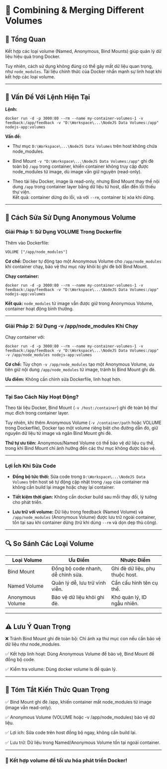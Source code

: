 # 📝 Combining & Merging Different Volumes

## 📌 Tổng Quan

Kết hợp các loại volume (Named, Anonymous, Bind Mounts) giúp quản lý dữ liệu hiệu quả trong Docker. 

Tuy nhiên, cách sử dụng không đúng có thể gây mất dữ liệu quan trọng, như `node_modules`. Tài liệu chính thức của Docker nhấn mạnh sự linh hoạt khi kết hợp các loại volume.

---

## 🚀 Vấn Đề Với Lệnh Hiện Tại

**Lệnh:**

```
docker run -d -p 3000:80 --rm --name my-container-volumes-1 -v feedback:/app/feedback -v "D:\Workspace\...\NodeJS Data Volumes:/app" nodejs-app:volumes
```

**Vấn đề:**  

- Thư mục `D:\Workspace\...\NodeJS Data Volumes` trên host không chứa node_modules.  

- Bind Mount `-v "D:\Workspace\...\NodeJS Data Volumes:/app"` ghi đè toàn bộ `/app` trong container, khiến container không truy cập được node_modules từ image, dù image vẫn giữ nguyên (read-only).  

- Theo tài liệu Docker, image là read-only, nhưng Bind Mount thay thế nội dung `/app` trong container layer bằng dữ liệu từ host, dẫn đến lỗi thiếu thư viện.  
Kết quả: container dừng do lỗi, và với `--rm`, container bị xóa khi dừng.

---

## 🔧 Cách Sửa Sử Dụng Anonymous Volume

### Giải Pháp 1: Sử Dụng VOLUME Trong Dockerfile

Thêm vào Dockerfile:

```
VOLUME ["/app/node_modules"]
```

**Cơ chế:** Docker tự động tạo một Anonymous Volume cho `/app/node_modules` khi container chạy, bảo vệ thư mục này khỏi bị ghi đè bởi Bind Mount.

**Chạy container:**

```
docker run -d -p 3000:80 --rm --name my-container-volumes-1 -v feedback:/app/feedback -v "D:\Workspace\...\NodeJS Data Volumes:/app" nodejs-app:volumes
```

**Kết quả:** `node_modules` từ image vẫn được giữ trong Anonymous Volume, container hoạt động bình thường.

---

### Giải Pháp 2: Sử Dụng -v /app/node_modules Khi Chạy

Chạy container với:

```
docker run -d -p 3000:80 --rm --name my-container-volumes-1 -v feedback:/app/feedback -v "D:\Workspace\...\NodeJS Data Volumes:/app" -v /app/node_modules nodejs-app:volumes
```

**Cơ chế:** Tùy chọn `-v /app/node_modules` tạo một Anonymous Volume, ưu tiên giữ nội dung `/app/node_modules` từ image, tránh bị Bind Mount ghi đè.

**Ưu điểm:** Không cần chỉnh sửa Dockerfile, linh hoạt hơn.

---

### Tại Sao Cách Này Hoạt Động? 

Theo tài liệu Docker, Bind Mount (`-v /host:/container`) ghi đè toàn bộ thư mục đích trong container layer. 

Tuy nhiên, khi thêm Anonymous Volume (`-v /container/path` hoặc VOLUME trong Dockerfile), Docker tạo một volume riêng biệt cho đường dẫn đó, giữ nguyên dữ liệu từ image và ngăn Bind Mount ghi đè.

**Thứ tự ưu tiên:** Anonymous/Named Volume có thể bảo vệ dữ liệu cụ thể, trong khi Bind Mount chỉ ảnh hưởng đến các thư mục không được bảo vệ.

---

### Lợi Ích Khi Sửa Code

- **Đồng bộ tức thời:** Sửa code trong `D:\Workspace\...\NodeJS Data Volumes` trên host sẽ tự động cập nhật trong `/app` của container mà không cần build lại image hoặc chạy lại container.

- **Tiết kiệm thời gian:** Không cần docker build sau mỗi thay đổi, lý tưởng cho phát triển.

- **Lưu trữ với volume:** Dữ liệu trong feedback (Named Volume) và `/app/node_modules` (Anonymous Volume) được lưu trữ ngoài container, tồn tại sau khi container dừng (trừ khi dùng `--rm` và dọn dẹp thủ công).

---

## 🔍 So Sánh Các Loại Volume

| Loại Volume     | Ưu Điểm                          | Nhược Điểm                  |
|-----------------|----------------------------------|-----------------------------|
| Bind Mount      | Đồng bộ code nhanh, dễ chỉnh sửa.| Ghi đè dữ liệu, phụ thuộc host. |
| Named Volume    | Quản lý dễ, lưu trữ vĩnh viễn.   | Cần cấu hình tên cụ thể.    |
| Anonymous Volume| Bảo vệ dữ liệu khỏi ghi đè.      | Khó quản lý, ID ngẫu nhiên. |

---

## ⚠️ Lưu Ý Quan Trọng

❌ Tránh Bind Mount ghi đè toàn bộ: Chỉ ánh xạ thư mục con nếu cần bảo vệ dữ liệu như node_modules.

✅ Kết hợp linh hoạt: Dùng Anonymous Volume để bảo vệ, Bind Mount để đồng bộ code.

✅ Kiểm tra volume: Dùng docker volume ls để quản lý.

---

## 📌 Tóm Tắt Kiến Thức Quan Trọng

✅ Bind Mount ghi đè /app, khiến container mất node_modules từ image (image vẫn read-only).

✅ Anonymous Volume (VOLUME hoặc -v /app/node_modules) bảo vệ dữ liệu.

✅ Lợi ích: Sửa code trên host đồng bộ ngay, không cần build lại.

✅ Lưu trữ: Dữ liệu trong Named/Anonymous Volume tồn tại ngoài container.

---

### 🚀 Kết hợp volume để tối ưu hóa phát triển Docker!
